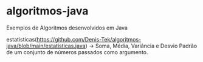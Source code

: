 # algoritmos-java
Exemplos de Algoritmos desenvolvidos em Java

estatisticas(https://github.com/Denis-Tek/algoritmos-java/blob/main/estatisticas.java) -> Soma, Média, Variância e Desvio Padrão de um conjunto de números passados como argumento.

